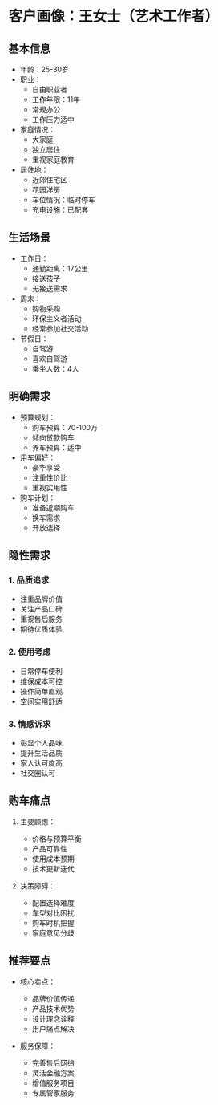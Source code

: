 # 客户画像：王女士（艺术工作者）

## 基本信息
- 年龄：25-30岁
- 职业：
  - 自由职业者
  - 工作年限：11年
  - 常规办公
  - 工作压力适中
- 家庭情况：
  - 大家庭
  - 独立居住
  - 重视家庭教育
- 居住地：
  - 近郊住宅区
  - 花园洋房
  - 车位情况：临时停车
  - 充电设施：已配套

## 生活场景
- 工作日：
  - 通勤距离：17公里
  - 接送孩子
  - 无接送需求
- 周末：
  - 购物采购
  - 环保主义者活动
  - 经常参加社交活动
- 节假日：
  - 自驾游
  - 喜欢自驾游
  - 乘坐人数：4人

## 明确需求
- 预算规划：
  - 购车预算：70-100万
  - 倾向贷款购车
  - 养车预算：适中
- 用车偏好：
  - 豪华享受
  - 注重性价比
  - 重视实用性
- 购车计划：
  - 准备近期购车
  - 换车需求
  - 开放选择

## 隐性需求
### 1. 品质追求
- 注重品牌价值
- 关注产品口碑
- 重视售后服务
- 期待优质体验

### 2. 使用考虑
- 日常停车便利
- 维保成本可控
- 操作简单直观
- 空间实用舒适

### 3. 情感诉求
- 彰显个人品味
- 提升生活品质
- 家人认可度高
- 社交圈认可

## 购车痛点
1. 主要顾虑：
   - 价格与预算平衡
   - 产品可靠性
   - 使用成本预期
   - 技术更新迭代

2. 决策障碍：
   - 配置选择难度
   - 车型对比困扰
   - 购车时机把握
   - 家庭意见分歧

## 推荐要点
- 核心卖点：
  - 品牌价值传递
  - 产品技术优势
  - 设计理念诠释
  - 用户痛点解决

- 服务保障：
  - 完善售后网络
  - 灵活金融方案
  - 增值服务项目
  - 专属管家服务